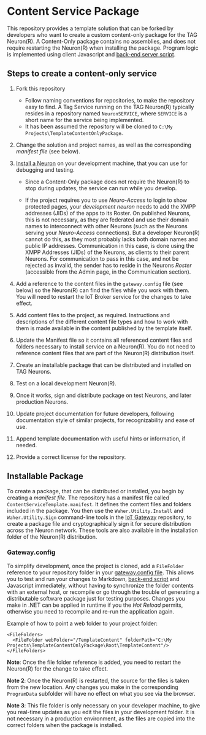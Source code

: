 Content Service Package
==========================

This repository provides a template solution that can be forked by developers who want to create a custom content-only package for the 
TAG Neuron(R). A Content-Only package contains no assemblies, and does not require restarting the Neuron(R) when installing the package. 
Program logic is implemented using client Javascript and [back-end server script](https://lab.tagroot.io/Script.md).

Steps to create a content-only service
-----------------------------------------

1.  Fork this repository
	* Follow naming conventions for repositories, to make the repository easy to find. A Tag Service running on the TAG Neuron(R) typically
	resides in a repository named `NeuronSERVICE`, where `SERVICE` is a short name for the service being implemented.
	* It has been assumed the repository will be cloned to `C:\My Projects\TemplateContentOnlyPackage`.

2.  Change the solution and project names, as well as the corresponding *manifest file* (see below).

3.  [Install a Neuron](https://lab.tagroot.io/Documentation/Neuron/InstallBroker.md) on your development machine, that you can use for debugging 
	and testing.

	* Since a Content-Only package does not require the Neuron(R) to stop during updates, the service can run while you develop.

	* If the project requires you to use *Neuro-Access* to login to show protected pages, your *development neuron* needs to add the
	XMPP addresses (JIDs) of the apps to its Roster. On published Neurons, this is not necessary, as they are federated and use their domain names
	to interconnect with other Neurons (such as the Neurons serving your *Neuro-Access* connections). But a developer Neuron(R) cannot
	do this, as they most probably lacks both domain names and public IP addresses. Communication in this case, is done using the XMPP
	Addresses (JIDs) of the Neurons, as clients to their parent Neurons. For communication to pass in this case, and not be rejected as
	invalid, the sender has to reside in the Neurons *Roster* (accessible from the Admin page, in the Communication section).
	
4.  Add a reference to the content files in the `gateway.config` file (see below) so the Neuron(R) can find the files while you work with them.
	You will need to restart the IoT Broker service for the changes to take effect.

5.  Add content files to the project, as required. Instructions and descriptions of the different content file types and how to work with them
	is made available in the content published by the template itself.

6.  Update the Manifest file so it contains all referenced content files and folders necessary to install service on a Neuron(R). You do
	not need to reference content files that are part of the Neuron(R) distribution itself.

7.  Create an installable package that can be distributed and installed on TAG Neurons.

8.  Test on a local development Neuron(R).

9.  Once it works, sign and distribute package on test Neurons, and later production Neurons.

10. Update project documentation for future developers, following documentation style of similar projects, for recognizability and ease of use.

11. Append template documentation with useful hints or information, if needed.

12. Provide a correct license for the repository.

## Installable Package

To create a package, that can be distributed or installed, you begin by creating a *manifest file*. The repository has a manifest file
called `ContentServiceTemplate.manifest`. It defines the content files and folders included in the package. You then use the 
`Waher.Utility.Install` and `Waher.Utility.Sign` command-line tools in the [IoT Gateway](https://github.com/PeterWaher/IoTGateway) repository, 
to create a package file and cryptographically sign it for secure distribution across the Neuron network. These tools are also available in 
the installation folder of the Neuron(R) distribution.

### Gateway.config

To simplify development, once the project is cloned, add a `FileFolder` reference to your repository folder in your 
[gateway.config file](https://lab.tagroot.io/Documentation/IoTGateway/GatewayConfig.md). This allows you to test and run your changes to 
Markdown, [back-end script](https://lab.tagroot.io/Script.md) and Javascript immediately, without having to synchronize the folder contents 
with an external host, or recompile or go through the trouble of generating a distributable software package just for testing purposes. 
Changes you make in .NET can be applied in runtime if you the *Hot Reload* permits, otherwise you need to recompile and re-run the application 
again.

Example of how to point a web folder to your project folder:

```
<FileFolders>
  <FileFolder webFolder="/TemplateContent" folderPath="C:\My Projects\TemplateContentOnlyPackage\Root\TemplateContent"/>
</FileFolders>
```

**Note**: Once the file folder reference is added, you need to restart the Neuron(R) for the change to take effect.

**Note 2**:  Once the Neuron(R) is restarted, the source for the files is taken from the new location. Any changes you make 
in the corresponding `ProgramData` subfolder will have no effect on what you see via the browser.

**Note 3**: This file folder is only necessary on your developer machine, to give you real-time updates as you edit the files in your
development folder. It is not necessary in a production environment, as the files are copied into the correct folders when the package 
is installed.
